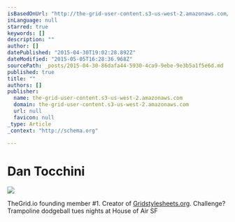 ```yaml
---
isBasedOnUrl: "http://the-grid-user-content.s3-us-west-2.amazonaws.com/f47d3740-47a8-4bc1-9813-c4a55e643532.png"
inLanguage: null
starred: true
keywords: []
description: ""
author: []
datePublished: "2015-04-30T19:02:28.892Z"
dateModified: "2015-05-05T16:28:36.968Z"
sourcePath: _posts/2015-04-30-86dafa44-5930-4ca9-9ebe-9e3b5a1f5e6d.md
published: true
title: ""
authors: []
publisher:
  name: the-grid-user-content.s3-us-west-2.amazonaws.com
  domain: the-grid-user-content.s3-us-west-2.amazonaws.com
  url: null
  favicon: null
_type: Article
_context: "http://schema.org"

---
```

# Dan Tocchini
![](http://the-grid-user-content.s3-us-west-2.amazonaws.com/4d4fd095-d175-4a87-847b-33f458a9ca2a.png)

TheGrid.io founding member \#1\. Creator of [Gridstylesheets.org][0].  Challenge? Trampoline dodgeball tues nights at House of Air SF

[0]: http://gridstylesheets.org/